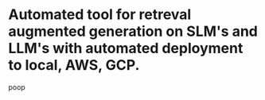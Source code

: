 # Automated tool for retreval augmented generation on SLM's and LLM's with automated deployment to local, AWS, GCP. 

poop